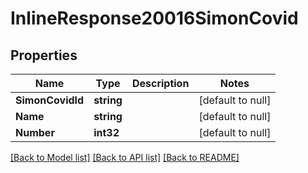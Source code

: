 # InlineResponse20016SimonCovid

## Properties
Name | Type | Description | Notes
------------ | ------------- | ------------- | -------------
**SimonCovidId** | **string** |  | [default to null]
**Name** | **string** |  | [default to null]
**Number** | **int32** |  | [default to null]

[[Back to Model list]](../README.md#documentation-for-models) [[Back to API list]](../README.md#documentation-for-api-endpoints) [[Back to README]](../README.md)


